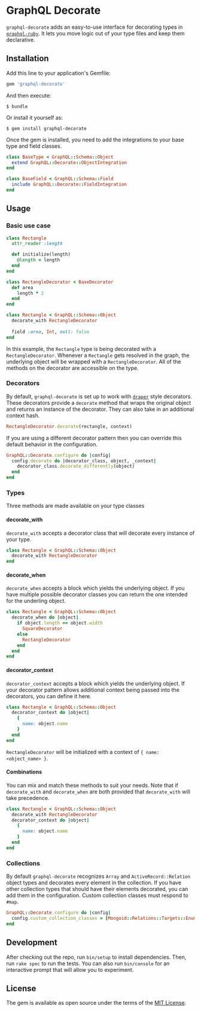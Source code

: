 # GraphQL Decorate

`graphql-decorate` adds an easy-to-use interface for decorating types in [`graphql-ruby`](https://github.com/rmosolgo/graphql-ruby). It lets 
you move logic out of your type files and keep them declarative. 

## Installation

Add this line to your application's Gemfile:

```ruby
gem 'graphql-decorate'
```

And then execute:

    $ bundle

Or install it yourself as:

    $ gem install graphql-decorate

Once the gem is installed, you need to add the integrations to your base type and field classes. 
```ruby
class BaseType < GraphQL::Schema::Object
  extend GraphQL::Decorate::ObjectIntegration
end

class BaseField < GraphQL::Schema::Field
  include GraphQL::Decorate::FieldIntegration
end
```

## Usage

### Basic use case
```ruby
class Rectangle
  attr_reader :length

  def initialize(length)
    @length = length
  end
end

class RectangleDecorator < BaseDecorator
  def area
    length * 2
  end
end

class Rectangle < GraphQL::Schema::Object
  decorate_with RectangleDecorator
  
  field :area, Int, null: false
end
```
In this example, the `Rectangle` type is being decorated with a `RectangleDecorator`. Whenever a 
`Rectangle` gets resolved in the graph, the underlying object will be wrapped with a 
`RectangleDecorator`. All of the methods on the decorator are accessible on the type.

### Decorators
By default, `graphql-decorate` is set up to work with [`draper`](https://github.com/drapergem/draper) style decorators. These decorators 
provide a `decorate` method that wraps the original object and returns an instance of the 
decorator. They can also take in an additional context hash.
```ruby
RectangleDecorator.decorate(rectangle, context)
```
If you are using a different decorator pattern then you can override this default behavior in 
the configuration.
```ruby
GraphQL::Decorate.configure do |config|
  config.decorate do |decorator_class, object, _context|
    decorator_class.decorate_differently(object)
  end
end
```

### Types
Three methods are made available on your type classes
#### decorate_with
`decorate_with` accepts a decorator class that will decorate every instance of your type.
```ruby
class Rectangle < GraphQL::Schema::Object
  decorate_with RectangleDecorator
end
```

#### decorate_when
`decorate_when` accepts a block which yields the underlying object. If you have multiple 
possible decorator classes you can return the one intended for the underling object.
```ruby
class Rectangle < GraphQL::Schema::Object
  decorate_when do |object|
    if object.length == object.width
      SquareDecorator
    else
      RectangleDecorator
    end
  end
end
```

#### decorator_context
`decorator_context` accepts a block which yields the underlying object. If your decorator pattern 
allows additional context being passed into the decorators, you can define it here.
```ruby
class Rectangle < GraphQL::Schema::Object
  decorator_context do |object|
    {
      name: object.name
    }
  end
end
```
`RectangleDecorator` will be initialized with a context of `{ name: <object_name> }`. 

#### Combinations
You can mix and match these methods to suit your needs. Note that if `decorate_with` and 
`decorate_when` are both provided that `decorate_with` will take precedence.
```ruby
class Rectangle < GraphQL::Schema::Object
  decorate_with RectangleDecorator
  decorator_context do |object|
    {
      name: object.name
    }
  end
end
```

### Collections
By default `graphql-decorate` recognizes `Array` and `ActiveRecord::Relation` object types and 
decorates every element in the collection. If you have other collection types that should have 
their elements decorated, you can add them in the configuration. Custom collection classes must 
respond to `#map`.
```ruby
GraphQL::Decorate.configure do |config|
  config.custom_collection_classes = [Mongoid::Relations::Targets::Enumerable]
end
```

## Development

After checking out the repo, run `bin/setup` to install dependencies. Then, run `rake spec` to run the tests. You can also run `bin/console` for an interactive prompt that will allow you to experiment.

## License

The gem is available as open source under the terms of the [MIT License](https://opensource.org/licenses/MIT).
